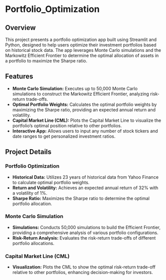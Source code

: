 # Portfolio_Optimization

## Overview

This project presents a portfolio optimization app built using Streamlit and Python, designed to help users optimize their investment portfolios based on historical stock data. The app leverages Monte Carlo simulations and the Markowitz Efficient Frontier to determine the optimal allocation of assets in a portfolio to maximize the Sharpe ratio.

## Features

- **Monte Carlo Simulation:** Executes up to 50,000 Monte Carlo simulations to construct the Markowitz Efficient Frontier, analyzing risk-return trade-offs.
- **Optimal Portfolio Weights:** Calculates the optimal portfolio weights by maximizing the Sharpe ratio, providing an expected annual return and volatility.
- **Capital Market Line (CML):** Plots the Capital Market Line to visualize the portfolio’s optimal position relative to other portfolios.
- **Interactive App:** Allows users to input any number of stock tickers and date ranges to get personalized investment ratios.

## Project Details

### Portfolio Optimization

- **Historical Data:** Utilizes 23 years of historical data from Yahoo Finance to calculate optimal portfolio weights.
- **Return and Volatility:** Achieves an expected annual return of 32% with a volatility of 1%.
- **Sharpe Ratio:** Maximizes the Sharpe ratio to determine the optimal portfolio allocation.

### Monte Carlo Simulation

- **Simulations:** Conducts 50,000 simulations to build the Efficient Frontier, providing a comprehensive analysis of various portfolio configurations.
- **Risk-Return Analysis:** Evaluates the risk-return trade-offs of different portfolio allocations.

### Capital Market Line (CML)

- **Visualization:** Plots the CML to show the optimal risk-return trade-off relative to other portfolios, enhancing decision-making for investors.
